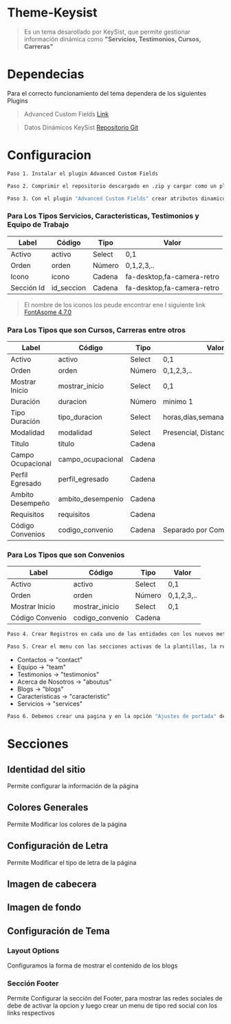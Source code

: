 # Theme-Keysist
>Es un tema desarollado por KeySist, que permite gestionar información dinámica como **"Servicios, Testimonios, Cursos, Carreras"**

# Dependecias

Para el correcto funcionamiento del tema dependera de los siguientes Plugins

> Advanced Custom Fields [Link](https://www.advancedcustomfields.com/)

>Datos Dinámicos KeySist [Repositorio Git](https://github.com/ks-proyects/keysist_post_types)

# Configuracion
```sh
Paso 1. Instalar el plugin Advanced Custom Fields
```
```sh
Paso 2. Comprimir el repositorio descargado en .zip y cargar como un plugin a WordPres Y ACTIVARLO
```
```sh
Paso 3. Con el plugin "Advanced Custom Fields" crear atributos dinamicos para las entidades creadas con el plugin anterior
```
### Para Los Tipos Servicios, Caracteristicas, Testimonios y Equipo de Trabajo

| Label | Código | Tipo | Valor |
| ------------- | ------------- |------------- |------------- |
| Activo  | activo  | Select  | 0,1  |
| Orden  | orden  | Número  | 0,1,2,3,..  |
| Icono  | icono  | Cadena  | fa-desktop,fa-camera-retro |
| Sección Id  | id_seccion  | Cadena  | fa-desktop,fa-camera-retro |

> El nombre de los iconos los peude encontrar ene l siguiente link [FontAsome 4.7.0](https://fontawesome.com/v4.7.0/icons/)


### Para Los Tipos que son Cursos, Carreras entre otros

| Label | Código | Tipo | Valor |
| ------------- | ------------- |------------- |------------- |
| Activo  | activo  | Select  | 0,1  |
| Orden  | orden  | Número  | 0,1,2,3,..  |
| Mostrar Inicio  | mostrar_inicio  | Select  | 0,1 |
| Duración  | duracion  | Número  | minimo 1 |
| Tipo Duración  | tipo_duracion  | Select  | horas,días,semanas,meses,años |
| Modalidad  | modalidad  | Select  | Presencial, Distancia, Virtual |
| Titulo  | titulo  | Cadena  |  |
| Campo Ocupacional  | campo_ocupacional  | Cadena  |  |
| Perfil Egresado  | perfil_egresado  | Cadena  |  |
| Ambito Desempeño  | ambito_desempenio  | Cadena  |  |
| Requisitos  | requisitos  | Cadena  |  |
| Código Convenios  | codigo_convenio  | Cadena  | Separado por Comas |

### Para Los Tipos que son Convenios

| Label | Código | Tipo | Valor |
| ------------- | ------------- |------------- |------------- |
| Activo  | activo  | Select  | 0,1  |
| Orden  | orden  | Número  | 0,1,2,3,..  |
| Mostrar Inicio  | mostrar_inicio  | Select  | 0,1 |
| Código Convenio  | codigo_convenio  | Cadena  |  |



```sh
Paso 4. Crear Registros en cada uno de las entidades con los nuevos metadas
```

```sh
Paso 5. Crear el menu con las secciones activas de la plantillas, la referencia o el id de las secciones son las siguientes
```
- Contactos -> "contact"
- Equipo -> "team"
- Testimonios -> "testimonios"
- Acerca de Nosotros -> "aboutus"
- Blogs -> "blogs"
- Caracteristicas -> "caracteristic"
- Servicios -> "services"

```sh
Paso 6. Debemos crear una pagina y en la opción "Ajustes de portada" de la plantilla seleccionamos pagina estatica y en "Página de inicio" selecioanmos la pagina creada
```

# Secciones

## Identidad del sitio
Permite configurar la información de la página

## Colores Generales
Permite Modificar los colores de la página

## Configuración de Letra
Permite Modificar el tipo de letra de la página

## Imagen de cabecera

## Imagen de fondo

## Configuración de Tema

### Layout Options

Configuramos la forma de mostrar el contenido de los blogs

### Sección Footer
Permite Configurar la sección del Footer, para mostrar las redes sociales de debe de activar la opcion y luego crear un menu de tipo red social con los links respectivos
